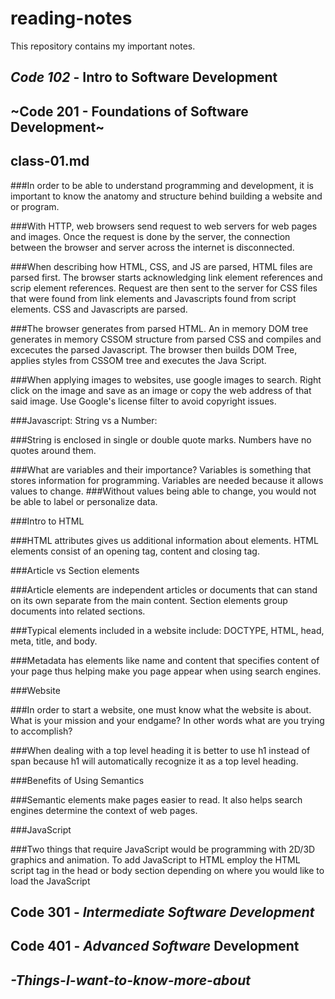 # reading-notes

This repository contains my important notes.

## *Code 102* - Intro to Software Development

## ~Code 201 - Foundations of Software Development~

## class-01.md

###In order to be able to understand programming and development, it is important to know the anatomy and structure behind building a website and or program.  

###With HTTP, web browsers send request to web servers for web pages and images.  Once the request is done by the server, the connection between the browser and server  across the internet is disconnected.

###When describing how HTML, CSS, and JS are parsed, HTML files are parsed first.  The browser starts acknowledging link element references and scrip element references.  Request are then sent to the server for CSS files that were found from link elements and Javascripts found from script elements.  CSS and Javascripts are parsed.

###The browser generates from parsed HTML.  An in memory DOM tree generates in memory CSSOM structure from parsed CSS and compiles and excecutes the parsed Javascript.  The browser then builds DOM Tree, applies styles from CSSOM tree and executes the Java Script.

###When applying images to websites, use google images to search.  Right click on the image and save as an image or copy the web address of that said image.  Use Google's license filter to avoid copyright issues.

###Javascript: String vs  a Number:

###String is enclosed in single or double quote marks.  Numbers have no quotes around them.

###What are variables and their importance?  Variables is something that stores information for programming.  Variables are needed because it allows values to change.  ###Without values being able to change, you would not be able to label or personalize data.

 

###Intro to HTML

###HTML attributes gives us additional information about elements.  HTML elements consist of an opening tag, content and closing tag.

###Article vs Section elements

###Article elements are independent articles or documents that can stand on its own separate from the main content.  Section elements group documents into related sections.

###Typical elements included in a website include: DOCTYPE, HTML, head, meta, title, and body.  

###Metadata has elements like name and content that specifies content of your page thus helping make you page appear when using search engines.

 

###Website

###In order to start a website, one must know what the website is about.  What is your mission and your endgame?  In other words what are you trying to accomplish?

###When dealing with a top level heading it is better to use h1 instead of span because h1 will automatically recognize it as a top level heading.  

###Benefits of Using Semantics

###Semantic elements make pages easier to read.  It also helps search engines determine the context of web pages.

###JavaScript

###Two things that require JavaScript would be programming with 2D/3D graphics and animation.  To add JavaScript to HTML employ the HTML script tag in the head or body section depending on where you would like to load the JavaScript


## Code 301 - *Intermediate Software Development*

## Code 401 - ***Advanced Software*** Development

## _-Things-I-want-to-know-more-about_

